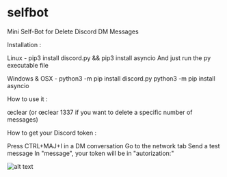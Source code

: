 # selfbot

Mini Self-Bot for Delete Discord DM Messages

Installation : 

Linux -
pip3 install discord.py && pip3 install asyncio
And just run the py executable file

Windows & OSX -
python3 -m pip install discord.py
python3 -m pip install asyncio

How to use it : 

œclear (or œclear 1337 if you want to delete a specific number of messages)

How to get your Discord token : 

Press CTRL+MAJ+I in a DM conversation
Go to the network tab
Send a test message
In "message", your token will be in "autorization:"

![alt text](https://i.imgur.com/KcXb0Yn.png)


